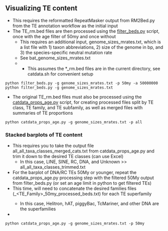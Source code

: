 ## Visualizing TE content
  * This requires the reformatted RepeatMasker output from RM2Bed.py from the TE annotation workflow as the initial input
  * The TE_rm.bed files are then processed using the [filter_beds.py](https://github.com/davidaray/bioinfo_tools/blob/master/filter_beds.py) script, once with the age filter of 50my and once without
    * This requires an additional input, genome_sizes_mrates.txt, which is a list file with 1) taxon abbreviations, 2) size of the genome in bp, and 3) the species-specific neutral mutation rate
    * See bat_genome_sizes_mrates.txt
    * * This assumes the *_rm.bed files are in the current directory, see catdata.sh for convenient setup
  ```
  python filter_beds.py -g genome_sizes_mrates.txt -p 50my -a 50000000
  python filter_beds.py -g genome_sizes_mrates.txt
  ```
  
  * The original TE_rm.bed files must also be processed using the [catdata_props_age.py](https://github.com/davidaray/bioinfo_tools/blob/master/catdata_props_age.py) script, for creating processed files split by TE class, TE family, and TE subfamily, as well as merged files with summaries of TE proportions
  ```
  python catdata_props_age.py -g genome_sizes_mrates.txt -p all
  ```

### Stacked barplots of TE content
  * This requires you to take the output file all_all_taxa_classes_merged_cats.txt from catdata_props_age.py and trim it down to the desired TE classes (can use Excel)
    * In this case, LINE, SINE, RC, DNA, and Unknown >> all_all_taxa_classes_trimmed.txt
  * For the barplot of DNA/RC TEs 50My or younger, repeat the catdata_props_age.py processing step with the filtered 50My output from filter_beds.py (or set an age limit in python to get filtered TEs)
  * This time, will need to concatenate the desired families files (<TAXON>_<TE_Family>_50my_processed_beds.txt) for each TE superfamily
    * In this case, Helitron, hAT, piggyBac, TcMariner, and other DNA are the superfamilies
  *
  ```
  python catdata_props_age.py -g genome_sizes_mrates.txt -p 50my
